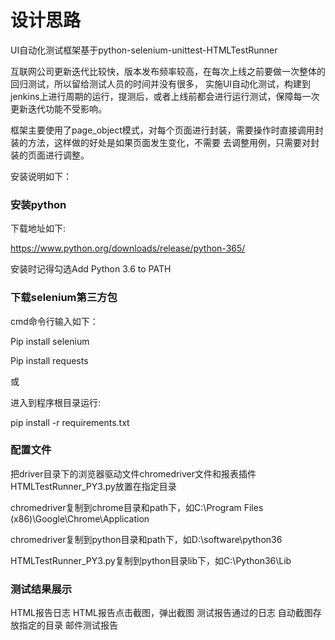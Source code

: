 # 设计思路
UI自动化测试框架基于python-selenium-unittest-HTMLTestRunner

互联网公司更新迭代比较快，版本发布频率较高，在每次上线之前要做一次整体的回归测试，所以留给测试人员的时间并没有很多，
实施UI自动化测试，构建到jenkins上进行周期的运行，提测后，或者上线前都会进行运行测试，保障每一次更新迭代功能不受影响。

框架主要使用了page_object模式，对每个页面进行封装，需要操作时直接调用封装的方法，这样做的好处是如果页面发生变化，不需要
去调整用例，只需要对封装的页面进行调整。


安装说明如下：
 
### **安装python**

下载地址如下:

https://www.python.org/downloads/release/python-365/

安装时记得勾选Add Python 3.6 to PATH

### **下载selenium第三方包**

cmd命令行输入如下：

Pip install selenium

Pip install requests

或

进入到程序根目录运行:

pip install -r requirements.txt



### **配置文件**

把driver目录下的浏览器驱动文件chromedriver文件和报表插件HTMLTestRunner_PY3.py放置在指定目录

chromedriver复制到chrome目录和path下，如C:\Program Files (x86)\Google\Chrome\Application

chromedriver复制到python目录和path下，如D:\software\python36

HTMLTestRunner_PY3.py复制到python目录lib下，如C:\Python36\Lib



### **测试结果展示**
HTML报告日志 
HTML报告点击截图，弹出截图 
测试报告通过的日志 
自动截图存放指定的目录 
邮件测试报告 








